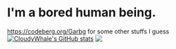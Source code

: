 # I'm a bored human being.  
https://codeberg.org/Garbg for some other stuffs I guess
[![CloudyWhale's GitHub stats](https://github-readme-stats.vercel.app/api?username=Garbg&theme=nord&show_icons=true&bg_color=1e1e2e&text_color=cdd6f4&icon_color=cba6f7&title_color=94e2d5)](https://github.com/anuraghazra/github-readme-stats)
<a href="https://github.com/anuraghazra/github-readme-stats"><img align="top" src="https://github-readme-stats.vercel.app/api/top-langs/?username=Garbg&theme=nord&layout=compact&bg_color=1e1e2e&text_color=cdd6f4&icon_color=cba6f7&title_color=94e2d5"></a>

